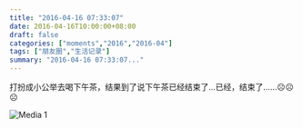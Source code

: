 ```yaml
---
title: "2016-04-16 07:33:07"
date: 2016-04-16T10:00:00+08:00
draft: false
categories: ["moments","2016","2016-04"]
tags: ["朋友圈","生活记录"]
summary: "2016-04-16 07:33:07..."
---
```


打扮成小公举去喝下午茶，结果到了说下午茶已经结束了…已经，结束了……☹️☹️☹️

![Media 1](/Moments/photos/2016-04-16/201604160733070.jpg)

